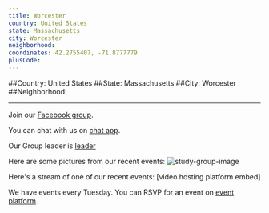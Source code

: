 ```yaml
---
title: Worcester
country: United States
state: Massachusetts
city: Worcester
neighborhood: 
coordinates: 42.2755407, -71.8777779
plusCode:
---
```


##Country: United States
##State: Massachusetts
##City: Worcester
##Neighborhood: 
*****
Join our [Facebook group](https://www.facebook.com/groups/free.code.camp.worcester.ma).

You can chat with us on [chat app]().

Our Group leader is [leader]()

Here are some pictures from our recent events:
![study-group-image]()

Here's a stream of one of our recent events:
[video hosting platform embed]

We have events every Tuesday. You can RSVP for an event on [event platform]().
